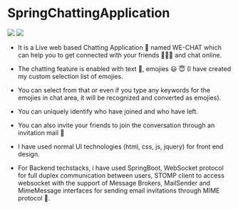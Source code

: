 # SpringChattingApplication

![](https://img.shields.io/github/languages/count/gowthamrajk/SpringChattingApplication)   ![](https://img.shields.io/github/languages/top/gowthamrajk/SpringChattingApplication)

- It is a Live web based Chatting Application 🔅 named WE-CHAT which can help you to get connected with your friends 👨‍👦‍👦 and chat online.

- The chatting feature is enabled with text 📑, emojies 😃 😇 (I have created my custom selection list of emojies. 
- You can select from that or even if you type any keywords for the emojies in chat area, it will be recognized and converted as emojies).
- You can uniquely identify who have joined and who have left.
- You can also invite your friends to join the conversation through an invitation mail 📧

- I have used normal UI technologies (html, css, js, jquery) for front end design.
- For Backend techstacks, i have used SpringBoot, WebSocket protocol for full duplex communication between users, STOMP client to access websocket with the support of Message Brokers, MailSender and MimeMessage interfaces for sending email invitations through MIME protocol 📩.
